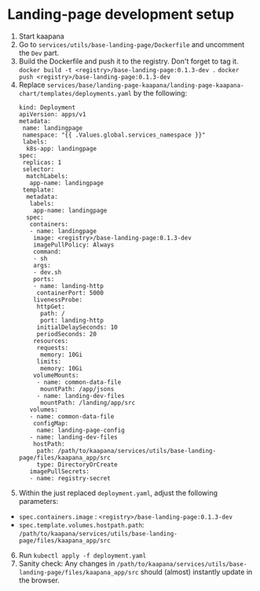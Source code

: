 
# Landing-page development setup

1. Start kaapana
2. Go to `services/utils/base-landing-page/Dockerfile` and uncomment the `Dev` part.
3. Build the Dockerfile and push it to the registry. Don't forget to tag it.
   `docker build -t <registry>/base-landing-page:0.1.3-dev .`
   `docker push <registry>/base-landing-page:0.1.3-dev`
4. Replace `services/base/landing-page-kaapana/landing-page-kaapana-chart/templates/deployments.yaml` by the following:
   ```
   kind: Deployment
   apiVersion: apps/v1
   metadata:
    name: landingpage
    namespace: "{{ .Values.global.services_namespace }}"
    labels:
     k8s-app: landingpage
   spec:
    replicas: 1
    selector:
     matchLabels:
      app-name: landingpage
    template:
     metadata:
      labels:
       app-name: landingpage
     spec:
      containers:
      - name: landingpage
       image: <registry>/base-landing-page:0.1.3-dev
       imagePullPolicy: Always
       command:
       - sh
       args:
       - dev.sh
       ports:
       - name: landing-http
        containerPort: 5000
       livenessProbe:
        httpGet:
         path: /
         port: landing-http
        initialDelaySeconds: 10
        periodSeconds: 20
       resources:
        requests:
         memory: 10Gi
        limits:
         memory: 10Gi
       volumeMounts:
        - name: common-data-file
         mountPath: /app/jsons
        - name: landing-dev-files
         mountPath: /landing/app/src
      volumes:
      - name: common-data-file
       configMap:
        name: landing-page-config
      - name: landing-dev-files
       hostPath:
        path: /path/to/kaapana/services/utils/base-landing-page/files/kaapana_app/src
        type: DirectoryOrCreate
      imagePullSecrets:
      - name: registry-secret
    ```
5. Within the just replaced `deployment.yaml`, adjust the following parameters:
  - `spec.containers.image` : `<registry>/base-landing-page:0.1.3-dev`
  - `spec.template.volumes.hostpath.path`:  `/path/to/kaapana/services/utils/base-landing-page/files/kaapana_app/src`
6. Run `kubectl apply -f deployment.yaml`
7. Sanity check: Any changes in `/path/to/kaapana/services/utils/base-landing-page/files/kaapana_app/src` should (almost) instantly update in the browser.

